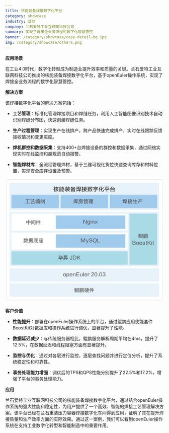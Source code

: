 ```yaml
---
title: 核能装备焊接数字化平台
category: showcase
industry: 其他
company: 兰石爱特工业互联网科技公司
summary: 实现了焊接全业务流程的数字化智慧管控
banner: /category/showcase/case-detail-bg.jpg
img: /category/showcase/others.png
---
```



**应用场景**

在工业4.0时代，数字化转型成为制造业提升效率和质量的关键。兰石爱特工业互联网科技公司推出的核能装备焊接数字化平台，基于openEuler操作系统，实现了焊接全业务流程的数字化智慧管控。

**解决方案**

该焊接数字化平台的解决方案包括：

-   **工艺管理**：标准化管理焊接项目和焊缝任务，利用人工智能图像识别技术自动识别焊缝分布图，快速创建焊缝任务。

-   **生产过程管理**：实现生产在线排产，跨产品快速完成排产，实时在线跟踪反馈接收情况和变更进度。

-   **焊机群控和数据采集**：支持400+台焊接设备的群控和数据采集，通过网络实现实时在线监控和超规范自动报警。

-   **智能焊材库**：全流程管理焊材，基于三维可视化货位快速查询库存和材料位置，实现安全库存设置及预警。

![](./media/image1.png)

**客户价值**

-   **性能提升**：部署在openEuler操作系统上的平台，通过鲲鹏应用使能套件BoostKit对数据库和操作系统进行调优，显著提升了性能。

-   **数据延迟减少**：与传统服务器相比，鲲鹏服务解析周期平均在4ms，提升了12.5%，在数据延迟和线程阻塞方面有显著提升。

-   **监控与优化**：通过对各层进行监控，逐层查找问题并进行定位分析，提升了系统稳定性和可靠性。

-   **事务处理能力增强**：调优后的TPS和QPS性能分别提升了22.5%和17.2%，增强了平台的事务处理能力。

**应用**

兰石爱特工业互联网科技公司的核能装备焊接数字化平台，通过结合openEuler操作系统的强大性能和稳定性，为用户提供了一个高效、智能的焊接工艺管理解决方案。该平台已经在兰石重装压力容器焊接数字化车间得到应用，证明了其在提升焊接质量和生产效率方面的实际效果。通过这一案例，我们可以看到openEuler操作系统在支持工业数字化转型和智能制造中的重要作用。
